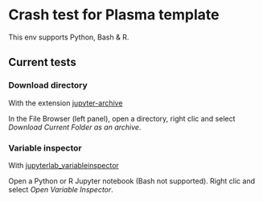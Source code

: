 # Crash test for Plasma template

This env supports Python, Bash & R.

## Current tests

### Download directory

With the extension [jupyter-archive](https://github.com/jupyterlab-contrib/jupyter-archive)

In the File Browser (left panel), open a directory, right clic and select *Download Current Folder as an archive*.

### Variable inspector

With [jupyterlab_variableinspector](https://github.com/lckr/jupyterlab-variableInspector)

Open a Python or R Jupyter notebook (Bash not supported). Right clic and select *Open Variable Inspector*.